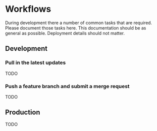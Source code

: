 Workflows
=========

During development there a number of common tasks that are required. Please
document those tasks here. This documentation should be as general as
possible. Deployment details should not matter.


## Development

### Pull in the latest updates

TODO

### Push a feature branch and submit a merge request

TODO


## Production

TODO

